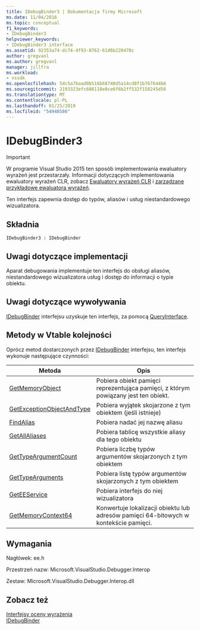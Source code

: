 ```yaml
---
title: IDebugBinder3 | Dokumentacja firmy Microsoft
ms.date: 11/04/2016
ms.topic: conceptual
f1_keywords:
- IDebugBinder3
helpviewer_keywords:
- IDebugBinder3 interface
ms.assetid: 92353a74-dc74-4f93-8762-61d6b220478c
author: gregvanl
ms.author: gregvanl
manager: jillfra
ms.workload:
- vssdk
ms.openlocfilehash: 5dc5a7baad0b516b68740d5a14cd8f1b767644b6
ms.sourcegitcommit: 2193323efc608118e0ce6f6b2ff532f158245d56
ms.translationtype: MT
ms.contentlocale: pl-PL
ms.lasthandoff: 01/25/2019
ms.locfileid: "54948586"
---
```

# <a name="idebugbinder3"></a>IDebugBinder3
> [!IMPORTANT]
>  W programie Visual Studio 2015 ten sposób implementowania ewaluatory wyrażeń jest przestarzały. Informacji dotyczących implementowania ewaluatory wyrażeń CLR, zobacz [Ewaluatory wyrażeń CLR](https://github.com/Microsoft/ConcordExtensibilitySamples/wiki/CLR-Expression-Evaluators) i [zarządzane przykładowe ewaluatora wyrażeń](https://github.com/Microsoft/ConcordExtensibilitySamples/wiki/Managed-Expression-Evaluator-Sample).  
  
 Ten interfejs zapewnia dostęp do typów, aliasów i usług niestandardowego wizualizatora.  
  
## <a name="syntax"></a>Składnia  
  
```  
IDebugBinder3 : IDebugBinder  
```  
  
## <a name="notes-for-implementers"></a>Uwagi dotyczące implementacji  
 Aparat debugowania implementuje ten interfejs do obsługi aliasów, niestandardowego wizualizatora usług i dostęp do informacji o typie obiektu.  
  
## <a name="notes-for-callers"></a>Uwagi dotyczące wywoływania  
 [IDebugBinder](../../../extensibility/debugger/reference/idebugbinder.md) interfejsu uzyskuje ten interfejs, za pomocą [QueryInterface](/cpp/atl/queryinterface).  
  
## <a name="methods-in-vtable-order"></a>Metody w Vtable kolejności  
 Oprócz metod dostarczonych przez [IDebugBinder](../../../extensibility/debugger/reference/idebugbinder.md) interfejsu, ten interfejs wykonuje następujące czynności:  
  
|Metoda|Opis|  
|------------|-----------------|  
|[GetMemoryObject](../../../extensibility/debugger/reference/idebugbinder3-getmemoryobject.md)|Pobiera obiekt pamięci reprezentująca pamięci, z którym powiązany jest ten obiekt.|  
|[GetExceptionObjectAndType](../../../extensibility/debugger/reference/idebugbinder3-getexceptionobjectandtype.md)|Pobiera wyjątek skojarzone z tym obiektem (jeśli istnieje)|  
|[FindAlias](../../../extensibility/debugger/reference/idebugbinder3-findalias.md)|Pobiera nadać jej nazwę aliasu|  
|[GetAllAliases](../../../extensibility/debugger/reference/idebugbinder3-getallaliases.md)|Pobiera tablicę wszystkie aliasy dla tego obiektu|  
|[GetTypeArgumentCount](../../../extensibility/debugger/reference/idebugbinder3-gettypeargumentcount.md)|Pobiera liczbę typów argumentów skojarzonych z tym obiektem|  
|[GetTypeArguments](../../../extensibility/debugger/reference/idebugbinder3-gettypearguments.md)|Pobiera listę typów argumentów skojarzonych z tym obiektem|  
|[GetEEService](../../../extensibility/debugger/reference/idebugbinder3-geteeservice.md)|Pobiera interfejs do niej wizualizatora|  
|[GetMemoryContext64](../../../extensibility/debugger/reference/idebugbinder3-getmemorycontext64.md)|Konwertuje lokalizacji obiektu lub adresów pamięci 64-bitowych w kontekście pamięci.|  
  
## <a name="requirements"></a>Wymagania  
 Nagłówek: ee.h  
  
 Przestrzeń nazw: Microsoft.VisualStudio.Debugger.Interop  
  
 Zestaw: Microsoft.VisualStudio.Debugger.Interop.dll  
  
## <a name="see-also"></a>Zobacz też  
 [Interfejsy oceny wyrażenia](../../../extensibility/debugger/reference/expression-evaluation-interfaces.md)   
 [IDebugBinder](../../../extensibility/debugger/reference/idebugbinder.md)